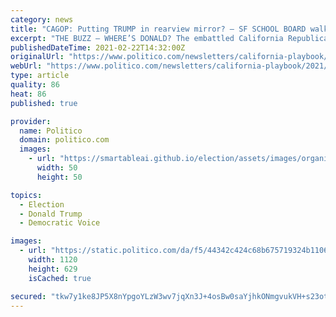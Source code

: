 ```yaml
---
category: news
title: "CAGOP: Putting TRUMP in rearview mirror? — SF SCHOOL BOARD walk back — RECALL drive could be close — O’LEARY in the mix for OMB?"
excerpt: "THE BUZZ — WHERE’S DONALD? The embattled California Republican Party, once home to the Reagan Revolution, has enthusiastically embraced a longshot plan for its political comeback after years of declining voter registration."
publishedDateTime: 2021-02-22T14:32:00Z
originalUrl: "https://www.politico.com/newsletters/california-playbook/2021/02/22/cagop-putting-trump-in-rearview-mirror-sf-school-board-walks-back-renaming-decision-recall-drive-could-be-close-oleary-in-the-mix-for-omb-unions-gop-vs-newsom-on-school-reopenings-491825"
webUrl: "https://www.politico.com/newsletters/california-playbook/2021/02/22/cagop-putting-trump-in-rearview-mirror-sf-school-board-walks-back-renaming-decision-recall-drive-could-be-close-oleary-in-the-mix-for-omb-unions-gop-vs-newsom-on-school-reopenings-491825"
type: article
quality: 86
heat: 86
published: true

provider:
  name: Politico
  domain: politico.com
  images:
    - url: "https://smartableai.github.io/election/assets/images/organizations/politico.com-50x50.jpg"
      width: 50
      height: 50

topics:
  - Election
  - Donald Trump
  - Democratic Voice

images:
  - url: "https://static.politico.com/da/f5/44342c424c68b675719324b1106b/politico.jpg"
    width: 1120
    height: 629
    isCached: true

secured: "tkw7y1ke8JP5X8nYpgoYLzW3wv7jqXn3J+4osBw0saYjhkONmgvukVH+s23otmxDuUEYK/AeMY2w8em9LF+nwHYiMKL5bbXY72cYwYu11botx/x/8Nmqi7qDpO0DQjPF/k7DoWNDNkMweq8EQiSLVo0vj2d7w+QIPnTMCUeuEdRSRJbmGtaMcgoNPEQnLz9j8KpzGF5RU+m73HP4CIOcBonRFkFgbjnZUr13LOwaOLH3US/A4Qa54P/JQMYKHKygHKpEHUga+evzrzwJM+zYybl75zdWWvHEEp4Qx8Mj/MM+mjIaiK3OoDY8zrWkqCzoV3GBJojmmtmkXxpOFZ9qdFFBCGB+9GK/29MFQB4c82Y=;sHiRE214HqsU99KXF+3VCQ=="
---
```


